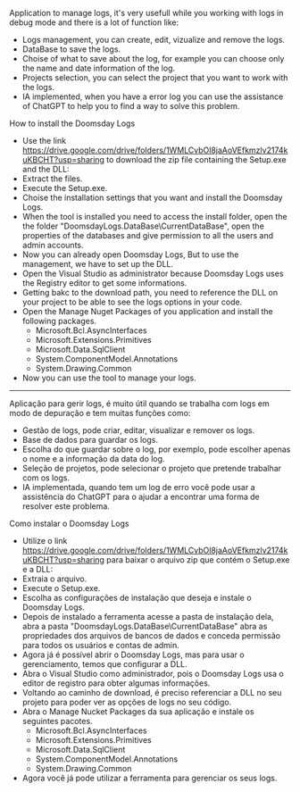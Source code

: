 Application to manage logs, it's very usefull while you working with logs in debug mode and there is a lot of function like:
- Logs management, you can create, edit, vizualize and remove the logs.
- DataBase to save the logs.
- Choise of what to save about the log, for example you can choose only the name and date information of the log.
- Projects selection, you can select the project that you want to work with the logs.
- IA implemented, when you have a error log you can use the assistance of ChatGPT to help you to find a way to solve this problem.

How to install the Doomsday Logs
- Use the link https://drive.google.com/drive/folders/1WMLCvbOl8jaAoVEfkmzlv2174kuKBCHT?usp=sharing to download the zip file containing the Setup.exe and the DLL:
- Extract the files.
- Execute the Setup.exe.
- Choise the installation settings that you want and install the Doomsday Logs.
- When the tool is installed you need to access the install folder, open the the folder "DoomsdayLogs.DataBase\CurrentDataBase", open the properties of the databases and give 
  permission to all the users and admin accounts.
- Now you can already open Doomsday Logs, But to use the management, we have to set up the DLL.
- Open the Visual Studio as administrator because Doomsday Logs uses the Registry editor to get some informations.
- Getting bakc to the download path, you need to reference the DLL on your project to be able to see the logs options in your code.
- Open the Manage Nuget Packages of you application and install the following packages.
  - Microsoft.Bcl.AsyncInterfaces
  - Microsoft.Extensions.Primitives
  - Microsoft.Data.SqlClient
  - System.ComponentModel.Annotations
  - System.Drawing.Common
- Now you can use the tool to manage your logs.

_____________________________________________________________________________________________________________________________________

Aplicação para gerir logs, é muito útil quando se trabalha com logs em modo de depuração e tem muitas funções como:
- Gestão de logs, pode criar, editar, visualizar e remover os logs.
- Base de dados para guardar os logs.
- Escolha do que guardar sobre o log, por exemplo, pode escolher apenas o nome e a informação da data do log.
- Seleção de projetos, pode selecionar o projeto que pretende trabalhar com os logs.
- IA implementada, quando tem um log de erro você pode usar a assistência do ChatGPT para o ajudar a encontrar uma forma de resolver este problema.

Como instalar o Doomsday Logs
- Utilize o link https://drive.google.com/drive/folders/1WMLCvbOl8jaAoVEfkmzlv2174kuKBCHT?usp=sharing para baixar o arquivo zip que contém o Setup.exe e a DLL:
- Extraia o arquivo.
- Execute o Setup.exe.
- Escolha as configurações de instalação que deseja e instale o Doomsday Logs.
- Depois de instalado a ferramenta acesse a pasta de instalação dela, abra a pasta "DoomsdayLogs.DataBase\CurrentDataBase" abra as propriedades dos arquivos de bancos de dados e 
  conceda permissão para todos os usuários e contas de admin.
- Agora já é possível abrir o Doomsday Logs, mas para usar o gerenciamento, temos que configurar a DLL.
- Abra o Visual Studio como administrador, pois o Doomsday Logs usa o editor de registro para obter algumas informações.
- Voltando ao caminho de download, é preciso referenciar a DLL no seu projeto para poder ver as opções de logs no seu código.
- Abra o Manage Nucket Packages da sua aplicação e instale os seguintes pacotes.
  - Microsoft.Bcl.AsyncInterfaces
  - Microsoft.Extensions.Primitives
  - Microsoft.Data.SqlClient
  - System.ComponentModel.Annotations
  - System.Drawing.Common
- Agora você já pode utilizar a ferramenta para gerenciar os seus logs.
